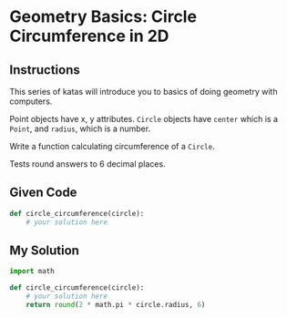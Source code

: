 # Geometry Basics: Circle Circumference in 2D

## Instructions

This series of katas will introduce you to basics of doing geometry with computers.

Point objects have x, y attributes. `Circle` objects have `center` which is a `Point`, and `radius`, which is a number.

Write a function calculating circumference of a `Circle`.

Tests round answers to 6 decimal places.

## Given Code
```python
def circle_circumference(circle):
    # your solution here
```

## My Solution
```python
import math

def circle_circumference(circle):
    # your solution here
    return round(2 * math.pi * circle.radius, 6)
```

